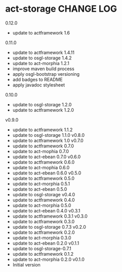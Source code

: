 # act-storage CHANGE LOG

0.12.0
* update to actframework 1.6

0.11.0
* update to actframework 1.4.11
* update to osgl-storage 1.4.2
* update to act-morphia 1.2.1
* improve maven build process
* apply osgl-bootstrap versioning
* add badges to README
* apply javadoc stylesheet


0.10.0
* update to osgl-storage 1.2.0
* update to actframework 1.2.0

v0.9.0
- update to actframework 1.1.2
- update to osgl-storage 1.1.0
v0.8.0
- update to actframework 1.0
v0.7.0
 - update to actframework 0.7.0
 - update to act-mophia 0.7.0
 - update to act-ebean 0.7.0
v0.6.0
 - update to actframework 0.6.0
 - update to act-mophia 0.6.0
 - update to act-ebean 0.6.0
v0.5.0
 - update to actframework 0.5.0
 - update to act-morphia 0.5.1
 - update to act-ebean 0.5.0
 - update to osgl-storage
v0.4.0
 - update to actframework 0.4.0
 - update to act-morphia 0.5.0
 - update to act-ebean 0.4.0
v0.3.1
 - update to actframework 0.3.1
v0.3.0
 - update to actframework 0.3.0
 - update to osgl-storage 0.7.3
v0.2.0
 - update to actframework 0.2.0
 - update to act-morphia 0.3.0
 - update to act-ebean 0.2.0
v0.1.1
 - update to osgl-storage-0.7.1
 - update to actframework 0.1.2
 - update to act-morphia 0.2.0
v0.1.0
 - Initial version
